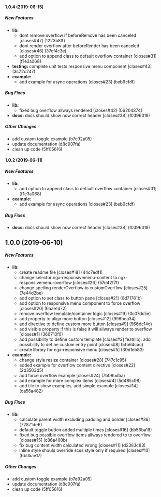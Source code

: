 #### 1.0.4 (2019-06-15)

##### New Features

* **lib:**
  *  dont remove overflow if beforeRemove has been canceled [closes#47] (1223b8ff)
  *  dont render overflow after beforeRender has been canceled [closes#46] (37cf4c3e)
  *  add option to append class to default overflow container [closes#31] (f1e3a068)
* **testing:**  complete unit tests responsive menu component [closes#43] (3c72c247)
* **example:**
  *  add example for async operations [closes#23] (beb9cfdf)

##### Bug Fixes

* **lib:**
  *  fixed bug overflow allways rendered [closes#42] (06204374)
* **docs:**  docs should show now correct header [closes#38] (f0396319)

##### Other Changes

*  add custom toggle example (b7e92a05)
*  update documentation (d8c907fa)
*  clean up code (5ff05616)

#### 1.0.2 (2019-06-11)

##### New Features

* **lib:**
  *  add option to append class to default overflow container [closes#31] (f1e3a068)
* **example:**
  *  add example for async operations [closes#23] (beb9cfdf)

##### Bug Fixes

* **docs:**  docs should show now correct header [closes#38] (f0396319)


## 1.0.0 (2019-06-10)

##### New Features

* **lib:**
  *  create readme file [closes#18] (44c7edf1)
  *  change selector ngx-responsivemenu-content to ngx-responsivemenu-overflow [closes#26] (57d42f7f)
  *  change spelling renderOverflow to customOverflow [closes#25] (7e44d2be)
  *  add option to set class to button pane [closes#21] (6d71781b)
  *  add option to responsive menu component to force overflow [closes#20] (6aae1472)
  *  remove overflow template/container logic [closes#19] (0c07dc5e)
  *  add property to align more button [closes#12] (996bea34)
  *  add directive to define custom more button [closes#9] (966dc14d)
  *  add visible property if this is false it will allways render to overflow [closes#1] (366710f0)
  *  add possibility to define custom template [closes#3] feat(lib): add possibility to define custom entry point [closes#8] (5fb64cac)
  *  create library for ngx-responsive menu [closes#5] (30d1eb83)
* **example:**
  *  change style resize container [closes#28] (747c1c95)
  *  added example for overflow content directive [closes#22] (2d3503d5)
  *  add force overflow example [closes#24] (7b08bdba)
  *  add example for more complex items [closes#4] (5d485c98)
  *  add tile to show examples, add simple example [closes#14] (ca56a482)

##### Bug Fixes

* **lib:**
  *  calculate parent width excluding padding and border [closes#36] (72871de6)
  *  default toggle button added multiple times [closes#16] (bb56ba18)
  *  fixed bug possible overflow items allways rendered to to overflow [closes#15] (c86a400b)
  *  fix bug content width calculated wrong [closes#11] (d2383c83)
  *  inline style should override scss style only if required [closes#10] (6b05ae17)

##### Other Changes

*  add custom toggle example (b7e92a05)
*  update documentation (d8c907fa)
*  clean up code (5ff05616)
